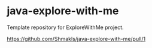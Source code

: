 # java-explore-with-me
Template repository for ExploreWithMe project.

https://github.com/Shmakls/java-explore-with-me/pull/1